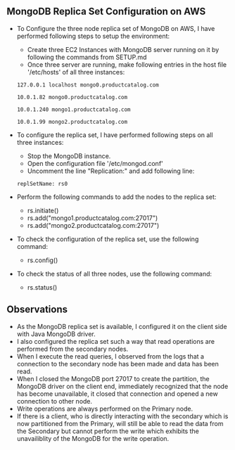 ## MongoDB Replica Set Configuration on AWS
* To Configure the three node replica set of MongoDB on AWS, I have performed following steps to setup the environment:
	* Create three EC2 Instances with MongoDB server running on it by following the commands from SETUP.md
	* Once three server are running, make following entries in the host file '/etc/hosts' of all three instances:
	
	`127.0.0.1 localhost mongo0.productcatalog.com`
	
	`10.0.1.82 mongo0.productcatalog.com`
	
	`10.0.1.240 mongo1.productcatalog.com`
	
	`10.0.1.99 mongo2.productcatalog.com`

* To configure the replica set, I have performed following steps on all three instances:
	* Stop the MongoDB instance.
	* Open the configuration file '/etc/mongod.conf'
	* Uncomment the line "Replication:" and add following line:
	
	`replSetName: rs0`
	
* Perform the following commands to add the nodes to the replica set:
	* rs.initiate()
	* rs.add("mongo1.productcatalog.com:27017")
	* rs.add("mongo2.productcatalog.com:27017")

* To check the configuration of the replica set, use the following command:
	* rs.config()
	
* To check the status of all three nodes, use the following command:
	* rs.status()


## Observations
* As the MongoDB replica set is available, I configured it on the client side with Java MongoDB driver.
* I also configured the replica set such a way that read operations are performed from the secondary nodes.
* When I execute the read queries, I observed from the logs that a connection to the secondary node has been made and data has been read.
* When I closed the MongoDB port 27017 to create the partition, the MongoDB driver on the client end, immediately recognized that the node has become unavailable, it closed that connection and opened a new connection to other node.
* Write operations are always performed on the Primary node.
* If there is a client, who is directly interacting with the secondary which is now partitioned from the Primary, will still be able to read the data from the Secondary but cannot perform the write which exhibits the unavailiblity of the MongoDB for the write operation.  

